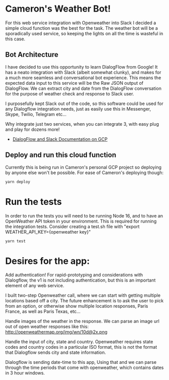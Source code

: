 # Cameron's Weather Bot!
For this web service integration with Openweather into Slack I decided a simple cloud function was the best for the task. The weather bot will be a sporadically used service, so keeping the lights on all the time is wasteful in this case. 

## Bot Architecture
I have decided to use this opportunity to learn DialogFlow from Google! It has a neato integration with Slack (albeit somewhat clunky), and makes for a much more seamless and conversational bot experience. This means the expected data input to this service will be the Raw JSON output of DialogFlow. We can extract city and date from the DialogFlow conversation for the purpose of weather check and response to Slack user.

I purposefully kept Slack out of the code, so this software could be used for any Dialogflow integration needs, just as easily use this in Messenger, Skype, Twilio, Telegram etc...

Why integrate just two services, when you can integrate 3, with easy plug and play for dozens more!

* [DialogFlow and Slack Documentation on GCP][slackdoc]

[slackdoc]: https://cloud.google.com/dialogflow/es/docs/integrations/slack

## Deploy and run this cloud function
Currently this is being run in Cameron's personal GCP project so deploying by anyone else won't be possible. For ease of Cameron's deploying though:

    yarn deploy

# Run the tests
In order to run the tests you will need to be running Node 16, and to have an OpenWeather API token in your environment. This is required for running the integration tests. Consider creating a test.sh file with "export WEATHER_API_KEY={openweather key}"

    yarn test

# Desires for the app:
Add authentication! For rapid-prototyping and considerations with Dialogflow, the v1 is not including authentication, but this is an important element of any web service.

I built two-step Openweather call, where we can start with getting multiple locations based off a city. The future enhancement is to ask the user to pick from an option, or otherwise show multiple location responses, Paris France, as well as Paris Texas, etc... 

Handle images of the weather in the response. We can parse an image url out of open weather responses like this: http://openweathermap.org/img/wn/10d@2x.png

Handle the input of city, state and country. Openweather requires state codes and country codes in a particular ISO format, this is not the format that Dialogflow sends city and state information.

Dialogflow is sending date-time to this app, Using that and we can parse through the time periods that come with openweather, which contains dates in 3 hour windows.